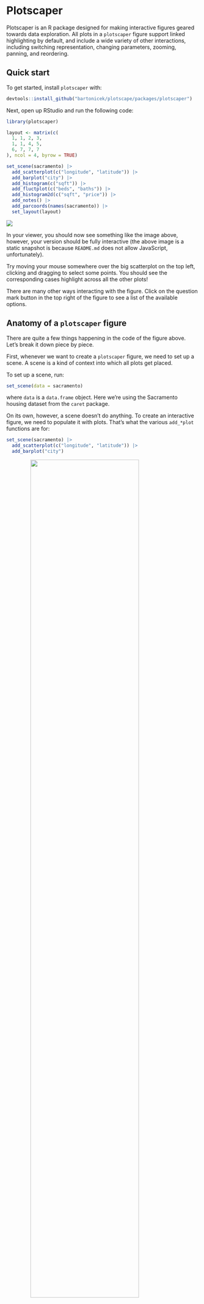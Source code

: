 
<!-- README.md is generated from README.Rmd. Please edit that file -->

# Plotscaper

<!-- badges: start -->
<!-- badges: end -->

Plotscaper is an R package designed for making interactive figures
geared towards data exploration. All plots in a `plotscaper` figure
support linked highlighting by default, and include a wide variety of
other interactions, including switching representation, changing
parameters, zooming, panning, and reordering.

## Quick start

To get started, install `plotscaper` with:

``` r
devtools::install_github("bartonicek/plotscape/packages/plotscaper")
```

Next, open up RStudio and run the following code:

``` r
library(plotscaper)

layout <- matrix(c(
  1, 1, 2, 3,
  1, 1, 4, 5,
  6, 7, 7, 7
), ncol = 4, byrow = TRUE)

set_scene(sacramento) |>
  add_scatterplot(c("longitude", "latitude")) |>
  add_barplot("city") |>
  add_histogram(c("sqft")) |>
  add_fluctplot(c("beds", "baths")) |>
  add_histogram2d(c("sqft", "price")) |>
  add_notes() |>
  add_parcoords(names(sacramento)) |>
  set_layout(layout)
```

<img src="man/figures/README-unnamed-chunk-3-1.png" style="display: block; margin: auto;" />

In your viewer, you should now see something like the image above,
however, your version should be fully interactive (the above image is a
static snapshot is because `README.md` does not allow JavaScript,
unfortunately).

Try moving your mouse somewhere over the big scatterplot on the top
left, clicking and dragging to select some points. You should see the
corresponding cases highlight across all the other plots!

There are many other ways interacting with the figure. Click on the
question mark button in the top right of the figure to see a list of the
available options.

## Anatomy of a `plotscaper` figure

There are quite a few things happening in the code of the figure above.
Let’s break it down piece by piece.

First, whenever we want to create a `plotscaper` figure, we need to set
up a scene. A scene is a kind of context into which all plots get
placed.

To set up a scene, run:

``` r
set_scene(data = sacramento)
```

where `data` is a `data.frame` object. Here we’re using the Sacramento
housing dataset from the `caret` package.

On its own, however, a scene doesn’t do anything. To create an
interactive figure, we need to populate it with plots. That’s what the
various `add_*plot` functions are for:

``` r
set_scene(sacramento) |>
  add_scatterplot(c("longitude", "latitude")) |>
  add_barplot("city")
```

<img src="man/figures/README-unnamed-chunk-5-1.png" width="75%" height="75%" style="display: block; margin: auto;" />

As you can see above, this creates a simple interactive figure with a
scatterplot and a barplot. Not much more to it. We specify which
variables we want to plot by a simple character vector of their names.

Each `plotscaper` figure is a `htmlwidgets` widget, which means that,
whenever we print the underlying object, `htmlwidgets` generates and
packages up the underlying HTML and sends it to the RStudio viewer
(which is a kind of Web browser). Thus, if we do something like this,
nothing happens:

``` r
s <- set_scene(sacramento) |>
  add_scatterplot(c("longitude", "latitude")) |>
  add_barplot("city")
```

However, printing the `s` object generates the figure:

``` r
s
```

<img src="man/figures/README-unnamed-chunk-7-1.png" width="75%" height="75%" style="display: block; margin: auto;" />

We can use this fact to generate figures programmatically using R. For
example, here’s how we could create an interactive scatterplot matrix
(SPLOM) of the `Iris` dataset:

``` r

iris_smaller <- iris[, 1:3]
keys <- names(iris_smaller)

s <- set_scene(iris_smaller)

for (i in 1:3) {
  for (j in 1:3) {
    # Add a scatterplot if row & column # different
    if (i != j) s <- s |> add_scatterplot(c(keys[i], keys[j]))
    # Add a histogram if row & column # match
    else s <- s |> add_histogram(c(keys[i])) 
  }
}

s
```

<img src="man/figures/README-unnamed-chunk-8-1.png" style="display: block; margin: auto;" />

### Layout

We can control the figure layout by using the `set_layout` function.
This works similar to the `layout` function from the `graphics` package,
in that we give it a matrix of numeric values representing the plot ids,
and the figure automatically resizes the plots based on how many
equal-sized rectangles in a grid each plot takes up. For example, here’s
how we can create a figure with large scatterplot on the top-left, a
tall histogram on the right-hand side, a short wide histogram on the
bottom, and a small section for notes on the bottom-right:

``` r

layout <- matrix(c(
  1, 1, 2,
  1, 1, 2,
  3, 3, 4
), ncol = 3, byrow = TRUE)

set_scene(sacramento) |>
  add_scatterplot(c("sqft", "price")) |>
  add_histogram("price") |>
  add_histogram("sqft") |>
  add_notes() |>
  set_layout(layout)
```

<img src="man/figures/README-unnamed-chunk-9-1.png" style="display: block; margin: auto;" />

(it doesn’t matter in which order we call the `add_*` and `set_layout`
function, as all the important stuff happens when the HTML for the
figure gets generated)

## Performance

While `plotscaper` wasn’t designed specifically for performance, it can
perform fairly well on moderately-sized datasets (thanks largely to the
work of the super smart people who optimize the JavaScript engines like
V8, rather than any real ability on my part).

For example, if you want to put it to a stress test, try creating a
figure with the entire `diamonds` dataset from the `ggplot2` package:

``` r
set_scene(ggplot2::diamonds) |>
  add_scatterplot(c("carat", "price")) |>
  add_fluctplot(c("cut", "color")) |>
  add_barplot(c("color"))
```

<img src="man/figures/README-unnamed-chunk-10-1.png" style="display: block; margin: auto;" />

With 50,000 cases, brushing the scatterplot is a bit sluggish on my
machine, but still fast enough to feel like “an interactive figure”
rather than “a slideshow”. Your mileage may vary. Note however, that
most of the slowdown is due to rendering rather than computation -
i.e. removing the scatterplot with its 50,000 points makes the
interactions a lot snappier.

Also, frustratingly, there seems to a small slowdown when interacting
with the figure in the RStudio viewer panel rather than in the browser
window. Interestingly, this does not seem to be related to the dataset
size. I’m not very familiar with the RStudio internals and have no idea
why this might be, but for now, if you want faster interactions I
recommend just opening up the browser, e.g. by clicking the icon in the
top right of the viewer:

<img src="man/figures/browser.png" width="75%" height="75%" style="display: block; margin: auto;" />

(if you know the reason behind this slowdown, please email me at
<abar435@aucklanduni.ac.nz>)

